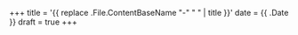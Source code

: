 +++
title = '{{ replace .File.ContentBaseName "-" " " | title }}'
date = {{ .Date }}
draft = true
+++
